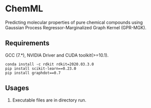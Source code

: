 # ChemML
Predicting molecular properties of pure chemical compounds using Gaussian
Process Regressor-Marginalized Graph Kernel (GPR-MGK).  


## Requirements
GCC (7.*), NVIDIA Driver and CUDA toolkit(>=10.1).  
```
conda install -c rdkit rdkit=2020.03.3.0
pip install scikit-learn==0.23.0
pip install graphdot==0.7
```
## Usages
1. Executable files are in directory run.
